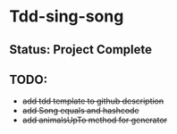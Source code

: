 # Tdd-sing-song

## Status: Project Complete

## TODO:

- ~~add tdd template to github description~~
- ~~add Song equals and hashcode~~
- ~~add animalsUpTo method for generator~~
